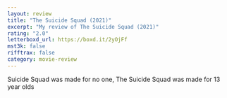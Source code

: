 ```yaml
---
layout: review
title: "The Suicide Squad (2021)"
excerpt: "My review of The Suicide Squad (2021)"
rating: "2.0"
letterboxd_url: https://boxd.it/2yOjFf
mst3k: false
rifftrax: false
category: movie-review
---
```


Suicide Squad was made for no one, The Suicide Squad was made for 13 year olds
